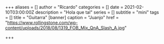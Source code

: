 +++
aliases = []
author = "Ricardo"
categories = []
date = 2021-02-10T03:00:00Z
description = "Hola que tal"
series = []
subtitle = "mini"
tags = []
title = "Guitarra"
[banner]
caption = "Juanjo"
href = "https://www.rollingstone.com/wp-content/uploads/2018/08/1319_FOB_Mix_QnA_Slash_A.jpg"

+++
